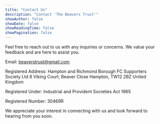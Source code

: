 ```yaml
---
title: "Contact Us"
description: "Contact 'The Beavers Trust'"
showAuthor: false
showDate: false
showReadingTime: false
showPagination: false
---
```


Feel free to reach out to us with any inquiries or concerns. We value your feedback and are here to assist you.

Email: beaverstrust@gmail.com

Registered Address:
Hampton and Richmond Borough FC Supporters Society Ltd
8 Viking Court, Beaver Close
Hampton, TW12 2BZ
United Kingdom

Registered Under:
Industrial and Provident Societies Act 1965

Registered Number: 30469R

We appreciate your interest in connecting with us and look forward to hearing from you soon.
